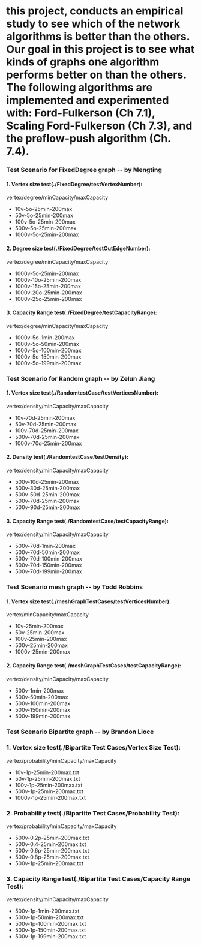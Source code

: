 # this project, conducts an empirical study to see which of the network algorithms is better than the others. Our goal in this project is to see what kinds of graphs one algorithm performs better on than the others. The following algorithms are implemented and experimented with: Ford-Fulkerson (Ch 7.1), Scaling Ford-Fulkerson (Ch 7.3), and the preflow-push algorithm (Ch. 7.4).


### Test Scenario for FixedDegree graph  -- by Mengting
#### 1. Vertex size test(./FixedDegree/testVertexNumber):
vertex/degree/minCapacity/maxCapacity
- 10v-5o-25min-200max
- 50v-5o-25min-200max
- 100v-5o-25min-200max
- 500v-5o-25min-200max
- 1000v-5o-25min-200max

#### 2. Degree size test(./FixedDegree/testOutEdgeNumber):
vertex/degree/minCapacity/maxCapacity
- 1000v-5o-25min-200max
- 1000v-10o-25min-200max
- 1000v-15o-25min-200max
- 1000v-20o-25min-200max
- 1000v-25o-25min-200max

#### 3. Capacity Range test(./FixedDegree/testCapacityRange):
vertex/degree/minCapacity/maxCapacity
- 1000v-5o-1min-200max
- 1000v-5o-50min-200max
- 1000v-5o-100min-200max
- 1000v-5o-150min-200max
- 1000v-5o-199min-200max


### Test Scenario for Random graph  -- by Zelun Jiang
#### 1. Vertex size test(./RandomtestCase/testVerticesNumber):
vertex/density/minCapacity/maxCapacity
- 10v-70d-25min-200max
- 50v-70d-25min-200max
- 100v-70d-25min-200max
- 500v-70d-25min-200max
- 1000v-70d-25min-200max

#### 2. Density test(./RandomtestCase/testDensity):
vertex/density/minCapacity/maxCapacity
- 500v-10d-25min-200max
- 500v-30d-25min-200max
- 500v-50d-25min-200max
- 500v-70d-25min-200max
- 500v-90d-25min-200max

#### 3. Capacity Range test(./RandomtestCase/testCapacityRange):
vertex/density/minCapacity/maxCapacity
- 500v-70d-1min-200max
- 500v-70d-50min-200max
- 500v-70d-100min-200max
- 500v-70d-150min-200max
- 500v-70d-199min-200max


### Test Scenario mesh graph  -- by Todd Robbins
#### 1. Vertex size test(./meshGraphTestCases/testVerticesNumber):
vertex/minCapacity/maxCapacity
- 10v-25min-200max
- 50v-25min-200max
- 100v-25min-200max
- 500v-25min-200max
- 1000v-25min-200max

#### 2. Capacity Range test(./meshGraphTestCases/testCapacityRange):
vertex/density/minCapacity/maxCapacity
- 500v-1min-200max
- 500v-50min-200max
- 500v-100min-200max
- 500v-150min-200max
- 500v-199min-200max


### Test Scenario Bipartite graph  -- by Brandon Lioce
### 1. Vertex size test(./Bipartite Test Cases/Vertex Size Test):
vertex/probability/minCapacity/maxCapacity
- 10v-1p-25min-200max.txt
- 50v-1p-25min-200max.txt
- 100v-1p-25min-200max.txt
- 500v-1p-25min-200max.txt
- 1000v-1p-25min-200max.txt
	
### 2. Probability test(./Bipartite Test Cases/Probability Test):
vertex/probability/minCapacity/maxCapacity
- 500v-0.2p-25min-200max.txt
- 500v-0.4-25min-200max.txt
- 500v-0.6p-25min-200max.txt
- 500v-0.8p-25min-200max.txt
- 500v-1p-25min-200max.txt
	
### 3. Capacity Range test(./Bipartite Test Cases/Capacity Range Test):
vertex/density/minCapacity/maxCapacity
- 500v-1p-1min-200max.txt
- 500v-1p-50min-200max.txt
- 500v-1p-100min-200max.txt
- 500v-1p-150min-200max.txt
- 500v-1p-199min-200max.txt

